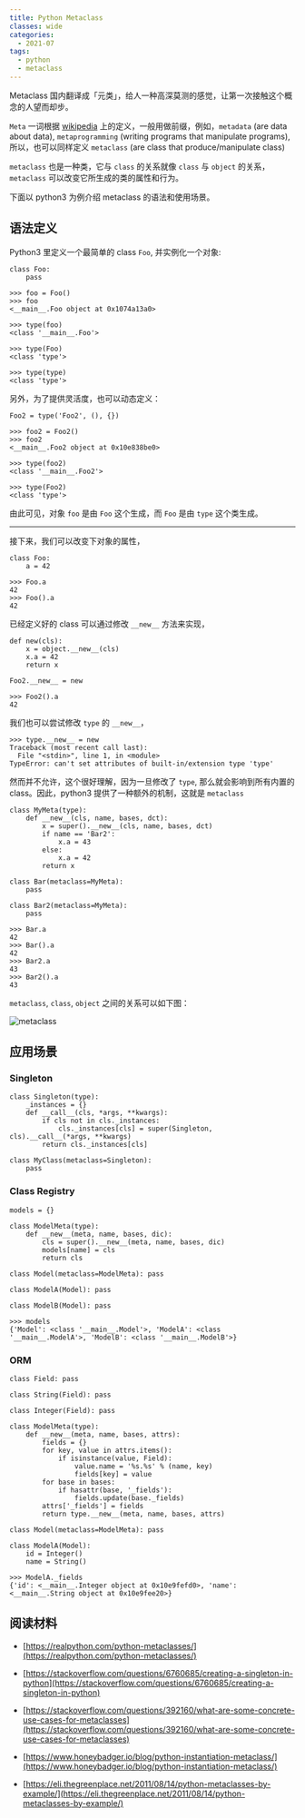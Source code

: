 ```yaml
---
title: Python Metaclass
classes: wide
categories:
  - 2021-07
tags:
  - python
  - metaclass
---
```


Metaclass 国内翻译成「元类」，给人一种高深莫测的感觉，让第一次接触这个概念的人望而却步。

`Meta` 一词根据 [wikipedia](https://en.wikipedia.org/wiki/Meta) 上的定义，一般用做前缀，例如，`metadata` (are data about data), `metaprogramming` (writing programs that manipulate programs), 所以，也可以同样定义 `metaclass` (are class that produce/manipulate class)

`metaclass` 也是一种类，它与 `class` 的关系就像 `class` 与 `object` 的关系，`metaclass` 可以改变它所生成的类的属性和行为。

下面以 python3 为例介绍 metaclass 的语法和使用场景。

## 语法定义

Python3 里定义一个最简单的 class `Foo`, 并实例化一个对象:

```
class Foo:
    pass

>>> foo = Foo()
>>> foo
<__main__.Foo object at 0x1074a13a0>

>>> type(foo)
<class '__main__.Foo'>

>>> type(Foo)
<class 'type'>

>>> type(type)
<class 'type'>

```

另外，为了提供灵活度，也可以动态定义：

```
Foo2 = type('Foo2', (), {})

>>> foo2 = Foo2()
>>> foo2
<__main__.Foo2 object at 0x10e838be0>

>>> type(foo2)
<class '__main__.Foo2'>

>>> type(Foo2)
<class 'type'>
```

由此可见，对象 `foo` 是由 `Foo` 这个生成，而 `Foo` 是由 `type` 这个类生成。

---

接下来，我们可以改变下对象的属性，

```
class Foo:
    a = 42

>>> Foo.a
42
>>> Foo().a
42

```

已经定义好的 class 可以通过修改 `__new__` 方法来实现，

```
def new(cls):
    x = object.__new__(cls)
    x.a = 42
    return x

Foo2.__new__ = new

>>> Foo2().a
42
```

我们也可以尝试修改 `type` 的 `__new__`，

```
>>> type.__new__ = new
Traceback (most recent call last):
  File "<stdin>", line 1, in <module>
TypeError: can't set attributes of built-in/extension type 'type'
```

然而并不允许，这个很好理解，因为一旦修改了 `type`, 那么就会影响到所有内置的 class。因此，python3 提供了一种额外的机制，这就是 `metaclass`

```
class MyMeta(type):
    def __new__(cls, name, bases, dct):
        x = super().__new__(cls, name, bases, dct)
        if name == 'Bar2':
            x.a = 43
        else:
            x.a = 42
        return x

class Bar(metaclass=MyMeta):
    pass

class Bar2(metaclass=MyMeta):
    pass

>>> Bar.a
42
>>> Bar().a
42
>>> Bar2.a
43
>>> Bar2().a
43

```

`metaclass`, `class`, `object` 之间的关系可以如下图：

![metaclass](https://github.com/xiez/xiez.github.io/raw/master/assets/images/2021/07/metaclass.png "metaclass")

## 应用场景

### Singleton

```
class Singleton(type):
    _instances = {}
    def __call__(cls, *args, **kwargs):
        if cls not in cls._instances:
            cls._instances[cls] = super(Singleton, cls).__call__(*args, **kwargs)
        return cls._instances[cls]

class MyClass(metaclass=Singleton):
    pass

```

### Class Registry

```
models = {}

class ModelMeta(type):
    def __new__(meta, name, bases, dic):
        cls = super().__new__(meta, name, bases, dic)
        models[name] = cls
        return cls

class Model(metaclass=ModelMeta): pass

class ModelA(Model): pass

class ModelB(Model): pass

>>> models
{'Model': <class '__main__.Model'>, 'ModelA': <class '__main__.ModelA'>, 'ModelB': <class '__main__.ModelB'>}

```

### ORM

```
class Field: pass

class String(Field): pass

class Integer(Field): pass

class ModelMeta(type):
    def __new__(meta, name, bases, attrs):
        fields = {}
        for key, value in attrs.items():
            if isinstance(value, Field):
                value.name = '%s.%s' % (name, key)
                fields[key] = value
        for base in bases:
            if hasattr(base, '_fields'):
                fields.update(base._fields)
        attrs['_fields'] = fields
        return type.__new__(meta, name, bases, attrs)

class Model(metaclass=ModelMeta): pass

class ModelA(Model):
    id = Integer()
    name = String()

>>> ModelA._fields
{'id': <__main__.Integer object at 0x10e9fefd0>, 'name': <__main__.String object at 0x10e9fee20>}

```

## 阅读材料

- [https://realpython.com/python-metaclasses/](https://realpython.com/python-metaclasses/)

- [https://stackoverflow.com/questions/6760685/creating-a-singleton-in-python](https://stackoverflow.com/questions/6760685/creating-a-singleton-in-python)

- [https://stackoverflow.com/questions/392160/what-are-some-concrete-use-cases-for-metaclasses](https://stackoverflow.com/questions/392160/what-are-some-concrete-use-cases-for-metaclasses)

- [https://www.honeybadger.io/blog/python-instantiation-metaclass/](https://www.honeybadger.io/blog/python-instantiation-metaclass/)

- [https://eli.thegreenplace.net/2011/08/14/python-metaclasses-by-example/](https://eli.thegreenplace.net/2011/08/14/python-metaclasses-by-example/)
